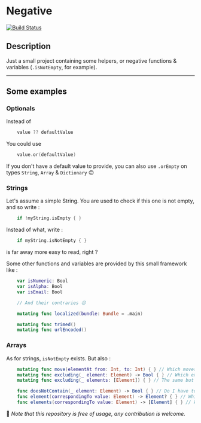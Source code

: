 # Negative

[![Build Status](https://travis-ci.com/DamienBallenghien/Negative.svg?branch=master)](https://travis-ci.com/DamienBallenghien/Negative)

## Description
Just a small project containing some helpers, or negative functions &amp; variables (`.isNotEmpty`, for example). 


---
## Some examples


### Optionals

Instead of 

```swift
    value ?? defaultValue
```

You could use

```swift
    value.or(defaultValue)
```


If you don't have a default value to provide, you can also use `.orEmpty` on types `String`, `Array` & `Dictionary` 🙃



### Strings

Let's assume a simple String. You are used to check if this one is not empty, and so write :

```swift
    if !myString.isEmpty { }
```

Instead of what, write :

```swift
    if myString.isNotEmpty { }
```

is far away more easy to read, right ?


Some other functions and variables are provided by this small framework like : 

```swift
    var isNumeric: Bool
    var isAlpha: Bool
    var isEmail: Bool

    // And their contraries 😉

    mutating func localized(bundle: Bundle = .main)

    mutating func trimed()
    mutating func urlEncoded()
```



### Arrays

As for strings, `isNotEmpty` exists. But also : 

```swift
    mutating func move(elementAt from: Int, to: Int) { } // Which moves an element from a position to another
    mutating func excluding(_ element: Element) -> Bool { } // Which excludes an element from your array and tells you if the element was really present
    mutating func excluding(_ elements: [Element]) { } // The same but which more elements, without return

    func doesNotContain(_ element: Element) -> Bool { } // Do I have to tell you ?
    func element(correspondingTo value: Element) -> Element? { } // Which is a `firstWhere` simplified
    func elements(correspondingTo value: Element) -> [Element] { } // Which is a `sorted` simplified
```

👀
*Note that this repository is free of usage, any contribution is welcome.*
